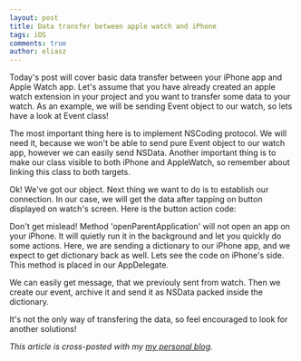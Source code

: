 ```yaml
---
layout: post
title: Data transfer between apple watch and iPhone
tags: iOS
comments: true
author: eliasz
---
```


Today's post will cover basic data transfer between your iPhone app and Apple Watch app.
Let's assume that you have already created an apple watch extension in your project and you want to transfer some data to your watch.
As an example, we will be sending Event object to our watch, so lets have a look at Event class!
<script src="https://gist.github.com/Eluss/386d83ccffa658a63054.js"></script>

The most important thing here is to implement NSCoding protocol. We will need it, because we won't be able to send pure Event object to our watch app, however we can easily send NSData. Another important thing is to make our class visible to both iPhone and AppleWatch, so remember about linking this class to both targets.

Ok! We've got our object. Next thing we want to do is to establish our connection. In our case, we will get the data after tapping on button displayed on watch's screen. Here is the button action code:
<script src="https://gist.github.com/Eluss/2f0c64a042b9c3b2fd1a.js"></script>

Don't get mislead! Method 'openParentApplication' will not open an app on your iPhone. It will quietly run it in the background and let you quickly do some actions. Here, we are sending a dictionary to our iPhone app, and we expect to get dictionary back as well. Lets see the code on iPhone's side. This method is placed in our AppDelegate.

<script src="https://gist.github.com/Eluss/ad28c1f7d7aa85e01c17.js"></script>

We can easily get message, that we previouly sent from watch. Then we create our event, archive it and send it as NSData packed inside the dictionary.

It's not the only way of transfering the data, so feel encouraged to look for another solutions!

*This article is cross-posted with my [my personal blog](http://eluss.github.io/).*